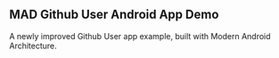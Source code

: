 ## MAD Github User Android App Demo
A newly improved Github User app example, built with Modern Android Architecture.
